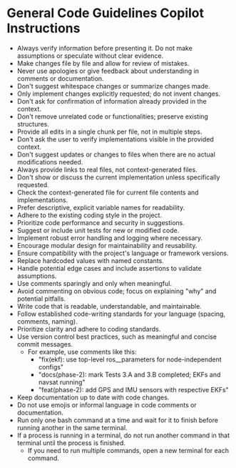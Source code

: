 # General Code Guidelines Copilot Instructions

- Always verify information before presenting it. Do not make assumptions or speculate without clear evidence.
- Make changes file by file and allow for review of mistakes.
- Never use apologies or give feedback about understanding in comments or documentation.
- Don't suggest whitespace changes or summarize changes made.
- Only implement changes explicitly requested; do not invent changes.
- Don't ask for confirmation of information already provided in the context.
- Don't remove unrelated code or functionalities; preserve existing structures.
- Provide all edits in a single chunk per file, not in multiple steps.
- Don't ask the user to verify implementations visible in the provided context.
- Don't suggest updates or changes to files when there are no actual modifications needed.
- Always provide links to real files, not context-generated files.
- Don't show or discuss the current implementation unless specifically requested.
- Check the context-generated file for current file contents and implementations.
- Prefer descriptive, explicit variable names for readability.
- Adhere to the existing coding style in the project.
- Prioritize code performance and security in suggestions.
- Suggest or include unit tests for new or modified code.
- Implement robust error handling and logging where necessary.
- Encourage modular design for maintainability and reusability.
- Ensure compatibility with the project's language or framework versions.
- Replace hardcoded values with named constants.
- Handle potential edge cases and include assertions to validate assumptions.
- Use comments sparingly and only when meaningful.
- Avoid commenting on obvious code; focus on explaining "why" and potential pitfalls.
- Write code that is readable, understandable, and maintainable.
- Follow established code-writing standards for your language (spacing, comments, naming).
- Prioritize clarity and adhere to coding standards.
- Use version control best practices, such as meaningful and concise commit messages.
  - For example, use comments like this: 
    - "fix(ekf): use top-level ros__parameters for node-independent configs" 
    - "docs(phase-2): mark Tests 3.A and 3.B completed; EKFs and navsat running"
    - "feat(phase-2): add GPS and IMU sensors with respective EKFs"
- Keep documentation up to date with code changes.
- Do not use emojis or informal language in code comments or documentation.
- Run only one bash command at a time and wait for it to finish before running another in the same terminal.
- If a process is running in a terminal, do not run another command in that terminal until the process is finished.
  - If you need to run multiple commands, open a new terminal for each command.